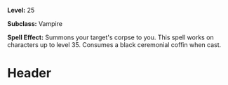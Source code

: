 <!-- TITLE: Spell: Lesser Summon Corpse -->
<!-- SUBTITLE:  -->

**Level:** 25

**Subclass:** Vampire

**Spell Effect:** Summons your target's corpse to you.  This spell works on characters up to level 35.  Consumes a black ceremonial coffin when cast.

# Header